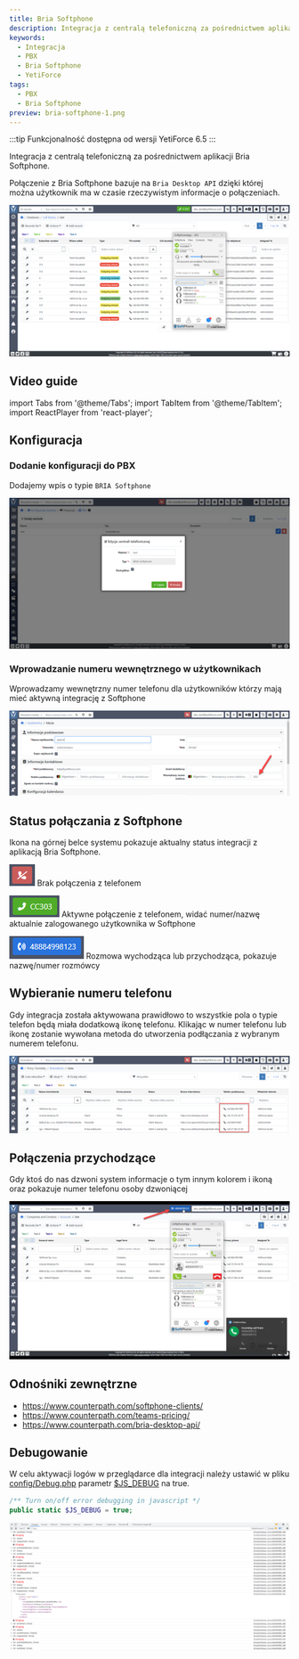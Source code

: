 ```yaml
---
title: Bria Softphone
description: Integracja z centralą telefoniczną za pośrednictwem aplikacji Bria Softphone
keywords:
  - Integracja
  - PBX
  - Bria Softphone
  - YetiForce
tags:
  - PBX
  - Bria Softphone
preview: bria-softphone-1.png
---
```


:::tip Funkcjonalność dostępna od wersji YetiForce 6.5
:::

Integracja z centralą telefoniczną za pośrednictwem aplikacji Bria Softphone.

Połączenie z Bria Softphone bazuje na `Bria Desktop API` dzięki której można użytkownik ma w czasie rzeczywistym informacje o połączeniach.

![bria-softphone-1.png](bria-softphone-1.png)

## Video guide

import Tabs from '@theme/Tabs';
import TabItem from '@theme/TabItem';
import ReactPlayer from 'react-player';

<Tabs groupId="sWyz4oqKYwI">
	<TabItem value="youtube-sWyz4oqKYwI" label="🎬 YouTube">
		<ReactPlayer
			url="https://www.youtube.com/watch?v=sWyz4oqKYwI"
			width="100%"
			height="500px"
			controls={true}
		/>
	</TabItem>
	<TabItem value="yetiforce-sWyz4oqKYwI" label="🎥 YetiForce TV">
		<ReactPlayer url="/video/integration-BriaSoftphone.mp4" width="100%" height="500px" controls={true} />
	</TabItem>
</Tabs>

## Konfiguracja

### Dodanie konfiguracji do PBX

Dodajemy wpis o typie `BRIA Softphone`

![bria-softphone-2.png](bria-softphone-2.png)

### Wprowadzanie numeru wewnętrznego w użytkownikach

Wprowadzamy wewnętrzny numer telefonu dla użytkowników którzy mają mieć aktywną integrację z Softphone

![bria-softphone-3.png](bria-softphone-3.png)

## Status połączania z Softphone

Ikona na górnej belce systemu pokazuje aktualny status integracji z aplikacją Bria Softphone.

![bria-softphone-4.png](bria-softphone-4.png) Brak połączenia z telefonem

![bria-softphone-5.png](bria-softphone-5.png) Aktywne połączenie z telefonem, widać numer/nazwę aktualnie zalogowanego użytkownika w Softphone

![bria-softphone-6.png](bria-softphone-6.png) Rozmowa wychodząca lub przychodząca, pokazuje nazwę/numer rozmówcy

## Wybieranie numeru telefonu

Gdy integracja została aktywowana prawidłowo to wszystkie pola o typie telefon będą miała dodatkową ikonę telefonu.
Klikając w numer telefonu lub ikonę zostanie wywołana metoda do utworzenia podłączania z wybranym numerem telefonu.

![bria-softphone-7.png](bria-softphone-7.png)

## Połączenia przychodzące

Gdy ktoś do nas dzwoni system informacje o tym innym kolorem i ikoną oraz pokazuje numer telefonu osoby dzwoniącej

![bria-softphone-8.png](bria-softphone-8.png)

## Odnośniki zewnętrzne

- https://www.counterpath.com/softphone-clients/
- https://www.counterpath.com/teams-pricing/
- https://www.counterpath.com/bria-desktop-api/

## Debugowanie

W celu aktywacji logów w przeglądarce dla integracji należy ustawić w pliku [config/Debug.php](https://doc.yetiforce.com/code/classes/Config-Debug.html#property_JS_DEBUG) parametr [$JS_DEBUG](https://doc.yetiforce.com/code/classes/Config-Debug.html#property_JS_DEBUG) na true.

```php
/** Turn on/off error debugging in javascript */
public static $JS_DEBUG = true;
```

![bria-softphone-9.png](bria-softphone-9.png)
